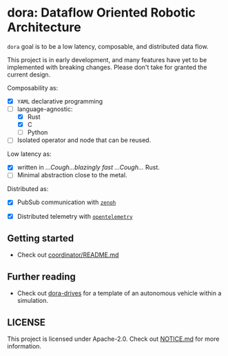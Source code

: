 # dora: Dataflow Oriented Robotic Architecture

`dora` goal is to be a low latency, composable, and distributed data flow.

This project is in early development, and many features have yet to be implemented with breaking changes. Please don't take for granted the current design.

Composability as:
- [x] `YAML` declarative programming
- [ ] language-agnostic:
  - [x] Rust
  - [x] C
  - [ ] Python
- [ ] Isolated operator and node that can be reused.

Low latency as:
- [x] written in  <i>...Cough...blazingly fast ...Cough...</i> Rust.
- [ ] Minimal abstraction close to the metal.

Distributed as:
- [x] PubSub communication with [`zenoh`](https://github.com/eclipse-zenoh/zenoh)
- [x] Distributed telemetry with [`opentelemetry`](https://github.com/open-telemetry/opentelemetry-rust)


## Getting started

- Check out [coordinator/README.md](coordinator/README.md)

## Further reading

- Check out [dora-drives](https://github.com/dora-rs/dora-drives) for a template of an autonomous vehicle within a simulation.


## LICENSE 

This project is licensed under Apache-2.0. Check out [NOTICE.md](NOTICE.md) for more information.

